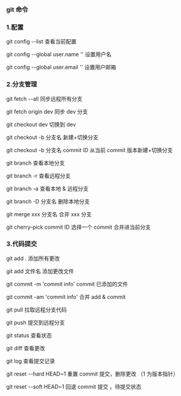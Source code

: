 ### git 命令

### 1.配置

git config --list 查看当前配置

git config --global user.name '' 设置用户名

git config --global user.email '' 设置用户邮箱

### 2.分支管理

git fetch --all 同步远程所有分支

git fetch origin dev 同步 dev 分支

git checkout dev 切换到 dev

git checkout -b 分支名 新建+切换分支

git checkout -b 分支名 commit ID 从当前 commit 版本新建+切换分支

git branch 查看本地分支

git branch -r 查看远程分支

git branch -a 查看本地 & 远程分支

git branch -D 分支名 删除本地分支

git merge xxx 分支名 合并 xxx 分支

git cherry-pick commit ID 选择一个 commit 合并进当前分支

### 3.代码提交

git add . 添加所有更改

git add 文件名 添加更改文件

git commit -m 'commit info' commit 已添加的文件

git commit -am 'commit info' 合并 add & commit

git pull 拉取远程分支代码

git push 提交到远程分支

git status 查看状态

git diff 查看更改

git log 查看提交记录

git reset --hard HEAD~1 重置 commit 提交，删除更改 （1 为版本指针）

git reset --soft HEAD~1 回退 commit 提交 ，待提交状态
